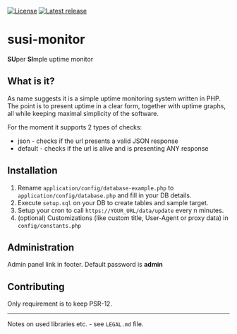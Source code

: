 [![License](https://img.shields.io/github/license/greg-olszewski/susi-monitor.svg)](https://github.com/greg-olszewski/susi-monitor)
[![Latest release](https://img.shields.io/github/v/release/greg-olszewski/susi-monitor.svg?sort=semver)](https://github.com/greg-olszewski/susi-monitor/releases)

# susi-monitor
**SU**per **SI**mple uptime monitor

## What is it?
As name suggests it is a simple uptime monitoring system written in PHP.
The point is to present uptime in a clear form, together with uptime graphs, all while keeping
maximal simplicity of the software. 

For the moment it supports 2 types of checks:
- json - checks if the url presents a valid JSON response
- default - checks if the url is alive and is presenting ANY response

## Installation
1. Rename `application/config/database-example.php` to `application/config/database.php` and fill in your DB details.
2. Execute `setup.sql` on your DB to create tables and sample target.
3. Setup your cron to call `https://YOUR_URL/data/update` every n minutes.
4. (optional) Customizations (like custom title, User-Agent or proxy data) in `config/constants.php`

## Administration
Admin panel link in footer. Default password is **admin**

## Contributing
Only requirement is to keep PSR-12.

---
Notes on used libraries etc. - see `LEGAL.md` file.